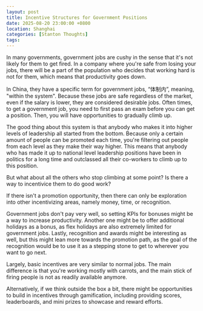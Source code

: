 ```yaml
---
layout: post
title: Incentive Structures for Government Positions
date: 2025-08-20 23:00:00 +0800
location: Shanghai
categories: [Stanton Thoughts]
tags:
---
```


In many governments, government jobs are cushy in the sense that it's not likely for them to get fired. In a company where you're safe from losing your jobs, there will be a part of the population who decides that working hard is not for them, which means that productivity goes down.

In China, they have a specific term for government jobs, “体制内”, meaning, "within the system". Because these jobs are safe regardless of the market, even if the salary is lower, they are considered desirable jobs. Often times, to get a government job, you need to first pass an exam before you can get a position. Then, you will have opportunities to gradually climb up.

The good thing about this system is that anybody who makes it into higher levels of leadership all started from the bottom. Because only a certain amount of people can be promoted each time, you're filtering out people from each level as they make their way higher. This means that anybody who has made it up to national level leadership positions have been in politics for a long time and outclassed all their co-workers to climb up to this position.

But what about all the others who stop climbing at some point? Is there a way to incentivice them to do good work?

If there isn't a promotion opportunity, then there can only be exploration into other incentivizing areas, namely money, time, or recognition.

Government jobs don't pay very well, so setting KPIs for bonuses might be a way to increase productivity. Another one might be to offer additional holidays as a bonus, as flex holidays are also extremely limited for government jobs. Lastly, recognition and awards might be interesting as well, but this might lean more towards the promotion path, as the goal of the recognition would be to use it as a stepping stone to get to wherever you want to go next.

Largely, basic incentives are very similar to normal jobs. The main difference is that you're working mostly with carrots, and the main stick of firing people is not as readily available anymore.

Alternatively, if we think outside the box a bit, there might be opportunities to build in incentives through gamification, including providing scores, leaderboards, and mini prizes to showcase and reward efforts.